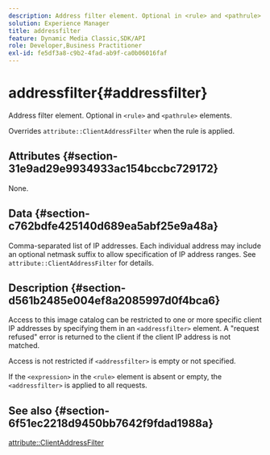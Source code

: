 ```yaml
---
description: Address filter element. Optional in <rule> and <pathrule> elements.
solution: Experience Manager
title: addressfilter
feature: Dynamic Media Classic,SDK/API
role: Developer,Business Practitioner
exl-id: fe5df3a8-c9b2-4fad-ab9f-ca0b06016faf
---
```

# addressfilter{#addressfilter}

Address filter element. Optional in `<rule>` and `<pathrule>` elements.

Overrides `attribute::ClientAddressFilter` when the rule is applied.

## Attributes {#section-31e9ad29e9934933ac154bccbc729172}

None.

## Data {#section-c762bdfe425140d689ea5abf25e9a48a}

Comma-separated list of IP addresses. Each individual address may include an optional netmask suffix to allow specification of IP address ranges. See `attribute::ClientAddressFilter` for details.

## Description {#section-d561b2485e004ef8a2085997d0f4bca6}

Access to this image catalog can be restricted to one or more specific client IP addresses by specifying them in an `<addressfilter>` element. A "request refused" error is returned to the client if the client IP address is not matched.

Access is not restricted if `<addressfilter>` is empty or not specified.

If the `<expression>` in the `<rule>` element is absent or empty, the `<addressfilter>` is applied to all requests.

## See also {#section-6f51ec2218d9450bb7642f9fdad1988a}

[attribute::ClientAddressFilter](../../../../../is-api/image-catalog/image-serving-api-ref/c-image-catalog-reference/c-attributes-reference/r-clientaddressfilter.md#reference-7000c1f77b134462a1f06b733f29ba68)
